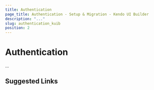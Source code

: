 ```yaml
---
title: Authentication
page_title: Authentication - Setup & Migration - Kendo UI Builder
description: "..."
slug: authentication_kuib
position: 2
---
```


# Authentication

...

## Suggested Links
